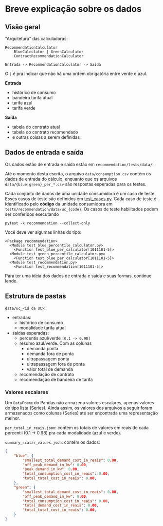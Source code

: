 # Breve explicação sobre os dados

## Visão geral

"Arquitetura" das calculadoras:

    RecommendationCalculator
        BlueCalculator | GreenCalculator
        ContractRecommendationCalculator

    Entrada -> RecommendationCalculator -> Saída

O `|` é pra indicar que não há uma ordem obrigatória entre verde e azul.

**Entrada**
- histórico de consumo
- bandeira tarifa atual
- tarifa azul
- tarifa verde

**Saída**
- tabela do contrato atual
- tabela do contrato recomendado
- e outras coisas a serem definidas

## Dados de entrada e saída

Os dados estão de entrada e saída estão em `recommendation/tests/data/`.

Até o momento desta escrita, o arquivo `data/consumption.csv` contém os dados de
entrada do cálculo, enquanto que os arquivos `data/{blue|green}_per_*.csv` são
respostas esperadas para os testes.

Cada conjunto de dados de uma unidade consumidora é um caso de teste. Esses
casos de teste são definidos em
[test_cases.py](/tests/recommendation/test_cases.py). Cada caso de teste é
identificado pelo **código** da unidade consumidora em
`tests/recommendation/data/uc_{code}`. Os casos de teste habilitados podem ser
conferidos executando

```
pytest -k recommendation --collect-only
```

Você deve ver algumas linhas do tipo:

```
<Package recommendation>
  <Module test_blue_percentile_calculator.py>
    <Function test_blue_per_calculator[1011101-5]>
  <Module test_green_percentile_calculator.py>
    <Function test_blue_per_calculator[1011101-5]>
  <Module test_recommendation.py>
    <Function test_recommendation[1011101-5]>
```

Para ter uma ideia dos dados de entrada e saída e suas formas, continue lendo.


## Estrutura de pastas

`data/uc_<id da UC>`:
- entradas:
    - histórico de consumo
    - modalidade tarifa atual
- saídas esperadas:
    - percentis azul/verde `[0.1 -> 0.98]`
    - resumo azul/verde. Com as colunas
        - demanda ponta
        - demanda fora de ponta
        - ultrapassagem ponta
        - ultrapassagem fora de ponta
        - valor total de demanda
    - recomendação de contrato
    - recomendação de bandeira de tarifa

### Valores escalares
Um `DataFrame` do Pandas não armazena valores escalares, apenas valores do
tipo lista (Series). Ainda assim, os valores dos arquivos a seguir foram
armazenados como colunas (Series) até ser encontrada uma representação melhor.

`per_total_in_reais.json`: contém os totais de valores em reais de cada
percentil (0.1 -> 0.98) pra cada modalidade (azul e verde).

`summary_scalar_values.json`: contém os dados:

```json
{
    "blue": {
        "smallest_total_demand_cost_in_reais": 0.00,
        "off_peak_demand_in_kw": 0.00,
        "peak_demand_in_kw": 0.00,
        "total_consumption_cost_in_reais": 0.00,
        "total_total_cost_in_reais": 0.00,
    },
    "green": {
        "smallest_total_demand_cost_in_reais": 0.00,
        "off_peak_demand_in_kw": 0.00,
        "total_consumption_cost_in_reais": 0.00,
        "total_demand_cost_in_reais": 0.00,
        "total_total_cost_in_reais": 0.00,
    }
}
```
